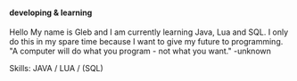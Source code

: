 #### <Gleb Chmelenko/>
#### developing & learning

Hello My name is Gleb and I am currently learning Java, Lua and SQL. I only do this in my spare time because I want to give my future to programming.
"A computer will do what you program - not what you want." -unknown

Skills: JAVA / LUA / (SQL)



